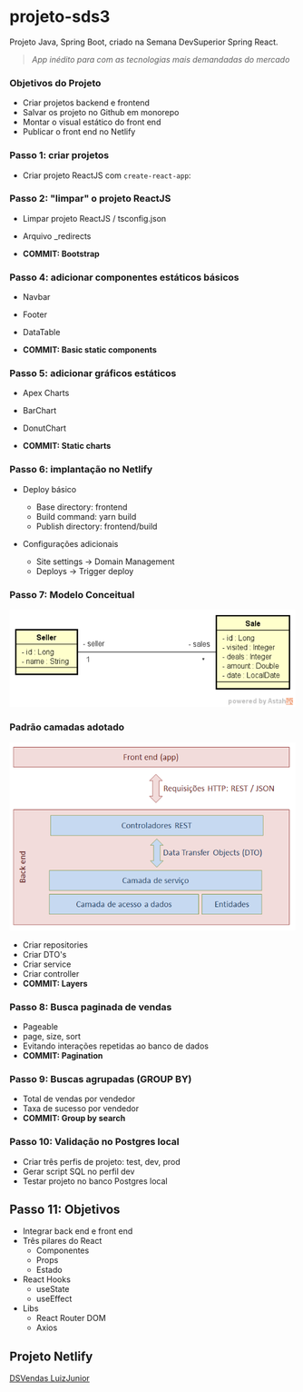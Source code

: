 # projeto-sds3
Projeto Java, Spring Boot, criado na Semana DevSuperior Spring React.
>  *App inédito para com as tecnologias mais demandadas do mercado*

<h3>Objetivos do Projeto</h3>
<ul>
<li>Criar projetos backend e frontend</li>
<li>Salvar os projeto no Github em monorepo</li>
<li>Montar o visual estático do front end</li>
<li>Publicar o front end no Netlify</li>
</ul>

### Passo 1: criar projetos
- Criar projeto ReactJS com `create-react-app`:

### Passo 2: "limpar" o projeto ReactJS
- Limpar projeto ReactJS / tsconfig.json
- Arquivo _redirects

- **COMMIT: Bootstrap**
### Passo 4: adicionar componentes estáticos básicos
- Navbar
- Footer
- DataTable

- **COMMIT: Basic static components**
### Passo 5: adicionar gráficos estáticos
- Apex Charts
- BarChart
- DonutChart

- **COMMIT: Static charts**
### Passo 6: implantação no Netlify
- Deploy básico
  - Base directory: frontend
  - Build command: yarn build
  - Publish directory: frontend/build

- Configurações adicionais
  - Site settings -> Domain Management
  - Deploys -> Trigger deploy

### Passo 7: Modelo Conceitual
![Image](https://github.com/devsuperior/bds-assets/raw/main/sds/sds3-mc.png "Modelo conceitual")

### Padrão camadas adotado
![Image](https://github.com/devsuperior/bds-assets/raw/main/sds/camadas.png "Padrão camadas")

- Criar repositories
- Criar DTO's
- Criar service
- Criar controller
- **COMMIT: Layers**

### Passo 8: Busca paginada de vendas

- Pageable
- page, size, sort
- Evitando interações repetidas ao banco de dados
- **COMMIT: Pagination**

### Passo 9: Buscas agrupadas (GROUP BY)

- Total de vendas por vendedor
- Taxa de sucesso por vendedor
- **COMMIT: Group by search**

### Passo 10: Validação no Postgres local

- Criar três perfis de projeto: test, dev, prod
- Gerar script SQL no perfil dev
- Testar projeto no banco Postgres local

## Passo 11: Objetivos
- Integrar back end e front end
- Três pilares do React
  - Componentes
  - Props
  - Estado
- React Hooks
  - useState
  - useEffect
- Libs
  - React Router DOM
  - Axios

## Projeto Netlify
<a href="https://dsvendas-luizjunior.netlify.app/" target="_blank">DSVendas LuizJunior</a>

